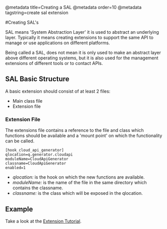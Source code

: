 @metadata title=Creating a SAL
@metadata order=10
@metadata tagstring=create sal extension

[extensiontutorial]: #/ExtendingPylabs/CreateExtension


#Creating SAL's

SAL means 'System Abstraction Layer' it is used to abstract an underlying layer.
Typically it means creating extensions to support the same API to manage or use applications on different platforms.

Being called a SAL, does not mean it is only used to make an abstract layer above different operating systems, but it is also used for the management extensions of different tools or to contact APIs.


## SAL Basic Structure

A basic extension should consist of at least 2 files:

* Main class file
* Extension file

### Extension File

The extensions file contains a reference to the file and class which functions should be available and a 'mount point' on which the functionality can be called.

    [hook_cloud_api_generator]
    qlocation=q.generator.cloudapi
    moduleName=CloudApiGenerator
    classname=CloudApiGenerator
    enabled=1

* *qlocation:* is the hook on which the new functions are available.
* *moduleName:* is the name of the file in the same directory which contains the classname.
* *classname:* is the class which will be exposed in the qlocation.


## Example

Take a look at the [Extension Tutorial][extensiontutorial].